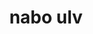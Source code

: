 ---
title: "nabo ulv"
description: "nabo ulv"
layout: shop
keywords:
  - 美食競賽
  - 台灣美食
  - 美食精選
datePublished: "2025-06-30"
dateModified: "2025-07-02"
city: "台北市"
district: "大安區"
address: "台北市大安區敦化南路一段160巷18號"
phone: "0287710828"
geo: "25.04350617482437, 121.5476475299198"
google_map: "https://maps.app.goo.gl/PrDH2vAcV7WitEFC8"
footinder: "https://footinder.com.tw/%E5%8F%B0%E5%8C%97%E5%B8%82%E5%A4%A7%E5%AE%89%E5%8D%80/362128/"
official: "https://www.ulvtaipei.com/"
award:
  - name: "500盤"
    year: "2024"
    entries:
      - dishes:
          - "烤鴨，煙燻麵疙瘩，西梅李醬"
          - "蒜頭辣椒麵"

---
